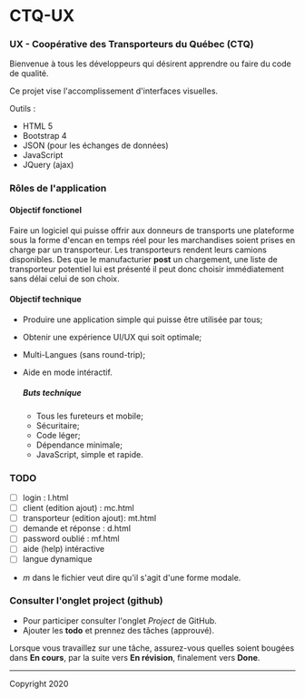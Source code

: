 # CTQ-UX

### UX - Coopérative des Transporteurs du Québec (CTQ)


Bienvenue à tous les développeurs qui désirent apprendre ou faire du code de qualité.

Ce projet vise l'accomplissement d'interfaces visuelles.

Outils :
- HTML 5
- Bootstrap 4
- JSON (pour les échanges de données)
- JavaScript
- JQuery (ajax)

### Rôles de l'application

#### Objectif fonctionel
Faire un logiciel qui puisse offrir aux donneurs de transports une plateforme sous la forme d'encan
en temps réel pour les marchandises soient prises en charge par un transporteur.  Les transporteurs 
rendent leurs camions disponibles.  Des que le manufacturier **post** un chargement, une liste de 
transporteur potentiel lui est présenté il peut donc choisir immédiatement sans délai celui de son choix. 


#### Objectif technique
- Produire une application simple qui puisse être utilisée par tous;
- Obtenir une expérience UI/UX qui soit optimale;
- Multi-Langues (sans round-trip);
- Aide en mode intéractif.

  ##### Buts technique
    - Tous les fureteurs et mobile;
    - Sécuritaire;
    - Code léger;
    - Dépendance minimale;
    - JavaScript, simple et rapide.

### TODO
 - [ ] login : l.html
 - [ ] client (edition ajout) : mc.html
 - [ ] transporteur (edition ajout): mt.html
 - [ ] demande et réponse : d.html
 - [ ] password oublié : mf.html
 - [ ] aide (help) intéractive
 - [ ] langue dynamique

- *m* dans le fichier veut dire qu'il s'agit d'une forme modale.


### Consulter l'onglet project (github)

- Pour participer consulter l'onglet *Project* de GitHub. 
- Ajouter les **todo** et prennez des tâches (approuvé).

Lorsque vous travaillez sur une tâche, assurez-vous quelles soient bougées dans **En cours**, par la suite vers **En révision**, finalement vers **Done**.


---
Copyright 2020
